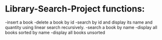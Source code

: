 # Library-Search-Project functions:
-insert a book
-delete a book by id
-search by id and display its name and quantity using linear search recursively.
-search a book by name 
-display all books sorted by name 
-display all books unsorted
